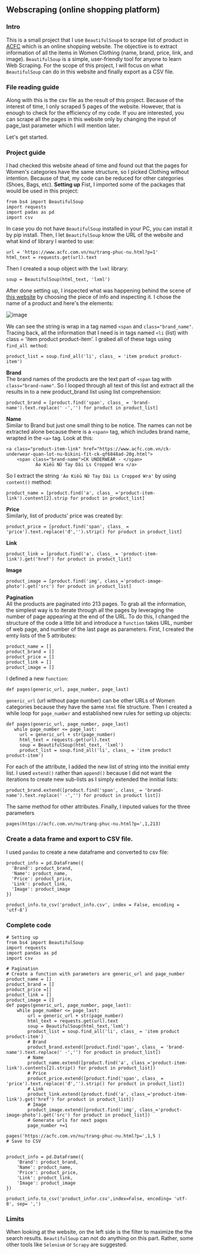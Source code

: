 ## Webscraping (online shopping platform)
### Intro
This is a small project that I use ```BeautifulSoup4``` to scrape list of product in [ACFC](https://www.acfc.com.vn/) which is an online shopping website. The objective is to extract information of all the items in Women Clothing (name, brand, price, link, and image). 
```BeautifulSoup``` is a simple, user-friendly tool for anyone to learn Web Scraping. For the scope of this project, I will focus on what ```BeautifulSoup``` can do in this website and finally export as a CSV file.

### File reading guide
Along with this is the csv file as the result of this project. Because of the interest of time, I only scraped 5 pages of the website. However, that is enough to check for the efficiency of my code. If you are interested, you can scrape all the pages in this website only by changing the input of page_last parameter which I will mention later.

Let's get started.
### Project guide
I had checked this website ahead of time and found out that the pages for Women's categories have the same structure, so I picked Clothing without intention. Because of that, my code can be reduced for other categories (Shoes, Bags, etc). 
**Setting up**
Fist, I imported some of the packages that would be used in this project:
 ```
 from bs4 import BeautifulSoup
 import requests
 import padas as pd
 import csv
 ```
In case you do not have ```BeautifulSoup``` installed in your PC, you can install it by pip install. Then, I let ```BeautifulSoup``` know the URL of the website and what kind of library I wanted to use:
```
url = 'https://www.acfc.com.vn/nu/trang-phuc-nu.html?p=1'
html_text = requests.get(url).text
```
Then I created a soup object with the ```lxml``` library:
```
soup = BeautifulSoup(html_text, 'lxml')
```

After done setting up, I inspected what was happening behind the scene of [this website](https://www.acfc.com.vn/nu/trang-phuc-nu.html) by choosing the piece of info and inspecting it. 
I chose the name of a product and here's the elements:

![image](https://user-images.githubusercontent.com/106227875/187222231-1a4204e1-440f-4700-8211-627fb0976d47.png)

We can see the string is wrap in a tag named ```<span``` and ```class="brand_name"```. Tracing back, all the information that I need is in tags named ```<li``` (list) with class = 'item product product-item'. I grabed all of these tags using ```find_all method```:

```
product_list = soup.find_all('li', class_ = 'item product product-item')
```

**Brand** <br />
The brand names of the products are the text part of ```<span``` tag with ```class="brand-name"```. So I looped through all text of this list and extract all the results in to a new product_brand list using list comprehension:

```
product_brand = [product.find('span', class_ = 'brand-name').text.replace(' -','') for product in product_list]
```
**Name** <br />
Similar to Brand but just one small thing to be notice. The names can not be extracted alone because there is a ```<span>``` tag, which includes brand name, wrapted in the ```<a>``` tag. Look at this:
```
<a class="product-item-link" href="https://www.acfc.com.vn/ck-underwear-quan-lot-nu-bikini-fit-ck-qf6848ad-20g.html">
    <span class="brand-name">CK UNDERWEAR - </span>
           Áo Kiểu Nữ Tay Dài Ls Cropped Wra </a>
```
So I extract the string ```'Áo Kiểu Nữ Tay Dài Ls Cropped Wra'``` by using ```content()``` method:
```
product_name = [product.find('a', class_ ='product-item-link').content[2].strip for product in product_list]
```
**Price** <br />
Similarly, list of products' price was created by:

```
product_price = [product.find('span', class_ = 'price').text.replace('đ','').strip() for product in product_list]
```
**Link** <br />
```
product_link = [product.find('a', class_ = 'product-item-link').get('href') for product in product_list]
```
**Image** <br />
```
product_image = [product.find('img', class_='product-image-photo').get('src') for product in product_list]
```
**Pagination** <br />
All the products are paginated into 213 pages. To grab all the information, the simplest way is to iterate through all the pages by leveraging the number of page appearing at the end of the URL. To do this, I changed the structure of the code a little bit and introduce a ```function``` takes URL, number of web page, and number of the last page as parameters.
First, I created the emty lists of the 5 attributes:
```
product_name = []
product_brand = []
product_price = []
product_link = []
product_image = []
```
I defined a new ```function```:
```
def pages(generic_url, page_number, page_last)
```
```generic_url``` (url without page number) can be other URLs of Women categories because they have the same ```html``` file structure. Then I created a while loop for ```page_number``` and established new rules for setting up objects:
```
def pages(generic_url, page_number, page_last)
   while page_number <= page_last:
     url = generic_url + str(page_number)
     html_text = requests.get(url).text
     soup = BeautifulSoup(html_text, 'lxml')
     product_list = soup.find_all('li', class_ = 'item product product-item')

```
For each of the attribute, I added the new list of string into the innitial emty list. I used ```extend()``` rather than ```append()``` because I did not want the iterations to create new sub-lists as I simply extended the innitial lists:
```
product_brand.extend([product.find('span', class_ = 'brand-name').text.replace(' -','') for product in product list])
```
The same method for other attributes.
Finally, I inputed values for the three parameters
```
pages(https://acfc.com.vn/nu/trang-phuc-nu.html?p=',1,213)
```
### Create a data frame and export to CSV file. 
I used ```pandas``` to create a new dataframe and converted to csv file:
 ```
 product_info = pd.DataFrame({
   'Brand': product_brand,
   'Name': product_name,
   'Price': product_price,
   'Link': product_link,
   'Image': product_image
 })

product_info.to_csv('product_info.csv', index = False, encoding = 'utf-8')
```
### Complete code
```
# Setting up
from bs4 import BeautifulSoup
import requests
import pandas as pd
import csv

# Pagination
# Create a function with parameters are generic_url and page_number
product_name = []
product_brand = []
product_price =[]
product_link = []
product_image = []
def pages(generic_url, page_number, page_last):
    while page_number <= page_last:
        url = generic_url + str(page_number)
        html_text = requests.get(url).text
        soup = BeautifulSoup(html_text,'lxml')
        product_list = soup.find_all('li', class_ = 'item product product-item')
        # Brand
        product_brand.extend([product.find('span', class_ = 'brand-name').text.replace(' -','') for product in product_list])
        # Name
        product_name.extend([product.find('a', class_='product-item-link').contents[2].strip() for product in product_list])
        # Price
        product_price.extend([product.find('span', class_ = 'price').text.replace('đ','').strip() for product in product_list])
        # Link
        product_link.extend([product.find('a', class_='product-item-link').get('href') for product in product_list])
        # Image
        product_image.extend([product.find('img', class_='product-image-photo').get('src') for product in product_list])
        # Generate urls for next pages
        page_number +=1

pages('https://acfc.com.vn/nu/trang-phuc-nu.html?p=',1,5 )
# Save to CSV


product_info = pd.DataFrame({
    'Brand': product_brand,
    'Name': product_name,
    'Price': product_price,
    'Link': product_link,
    'Image': product_image
})

product_info.to_csv('product_infor.csv',index=False, encoding= 'utf-8', sep= ',')
```
### Limits
When looking at the website, on the left side is the filter to maximize the the search results. ```BeautifulSoup``` can not do anything on this part. Rather, some other tools like ```Selenium``` or ```Scrapy``` are suggested.

